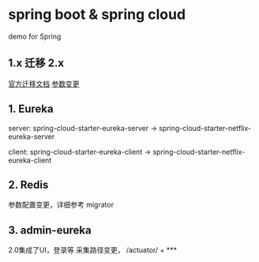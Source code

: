 # spring boot & spring cloud
demo for Spring

## 1.x 迁移 2.x
[官方迁移文档](https://github.com/spring-projects/spring-boot/wiki/Spring-Boot-2.0-Migration-Guide)
[参数变更](https://github.com/spring-projects/spring-boot/wiki/Spring-Boot-2.0-Configuration-Changelog)

## 1. Eureka
server: 
spring-cloud-starter-eureka-server → spring-cloud-starter-netflix-eureka-server

client: 
spring-cloud-starter-eureka-client → spring-cloud-starter-netflix-eureka-client


## 2. Redis
参数配置变更，详细参考 migrator

## 3. admin-eureka
2.0集成了UI，登录等
采集路径变更，  /actuator/ + ***


